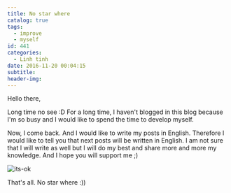 ```yaml
---
title: No star where
catalog: true
tags:
  - improve
  - myself
id: 441
categories:
  - Linh tinh
date: 2016-11-20 00:04:15
subtitle:
header-img:
---
```


Hello there,

Long time no see :D For a long time, I haven't blogged in this blog because I'm so busy and I would like to spend the time to develop myself.

Now, I come back. And I would like to write my posts in English. Therefore I would like to tell you that next posts will be written in English. I am not sure that I will write as well but I will do my best and share more and more my knowledge. And I hope you will support me ;)

![its-ok](http://blogk.xyz/wp-content/uploads/2016/11/its-ok.jpg)

That's all. No star where :))